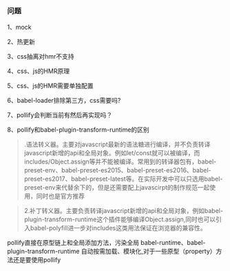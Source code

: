 ### 问题
1、mock  

2、热更新  

3、css抽离对hmr不支持  

4、css、js的HMR原理  

5、css、js的HMR需要单独配置  

6、babel-loader排除第三方，css需要吗?  

7、pollify会判断当前有然后再实现吗？  

8、pollify和babel-plugin-transform-runtime的区别
> .语法转义器。主要对javascript最新的语法糖进行编译，并不负责转译javascript新增的api和全局对象。例如let/const就可以被编译，而includes/Object.assign等并不能被编译。常用到的转译器包有，babel-preset-env、babel-preset-es2015、babel-preset-es2016、babel-preset-es2017、babel-preset-latest等。在实际开发中可以只选用babel-preset-env来代替余下的，但是还需要配上javascirpt的制作规范一起使用，同时也是官方推荐

> 2.补丁转义器。主要负责转译javascript新增的api和全局对象，例如babel-plugin-transform-runtime这个插件能够编译Object.assign,同时也可以引入babel-polyfill进一步对includes这类用法保证在浏览器的兼容性。

pollify直接在原型链上和全局添加方法，污染全局
babel-runtime、babel-plugin-transform-runtime 自动按需加载、模块化,对于一些原型（property）方法还是要使用pollify

